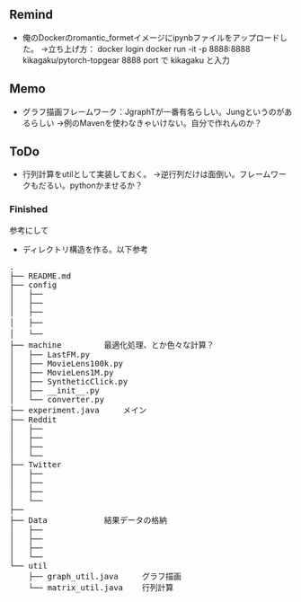 ## Remind
* 俺のDockerのromantic_formetイメージにipynbファイルをアップロードした。
  →立ち上げ方：	docker login
  		docker run -it -p 8888:8888 kikagaku/pytorch-topgear
  		8888 port で kikagaku と入力

## Memo
* グラフ描画フレームワーク：JgraphTが一番有名らしい。Jungというのがあるらしい
	->例のMavenを使わなきゃいけない。自分で作れんのか？

## ToDo
* 行列計算をutilとして実装しておく。
	→逆行列だけは面倒い。フレームワークもだるい。pythonかませるか？

### Finished 
参考にして

* ディレクトリ構造を作る。以下参考
<pre>
.
├── README.md
├── config
│   ├── 
│   ├── 
│   ├── 
│   ├──　
│   └──　
├── machine			最適化処理、とか色々な計算？
│   ├── LastFM.py
│   ├── MovieLens100k.py
│   ├── MovieLens1M.py
│   ├── SyntheticClick.py
│   ├── __init__.py
│   └── converter.py
├── experiment.java		メイン
├── Reddit
│   ├── 
│   ├── 
│   ├── 
│   └── 
├── Twitter
│   ├── 
│   ├── 
│   ├── 
│   └── 
├── 
├── Data			結果データの格納
│   ├── 
│   ├── 
│   ├── 
│   └── 
└── util
    ├── graph_util.java		グラフ描画
    └── matrix_util.java	行列計算
</pre>
